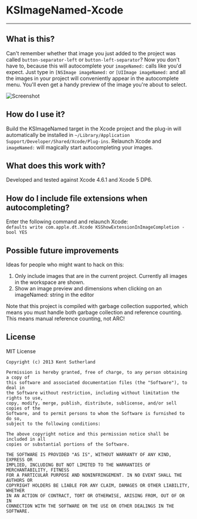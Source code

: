 # KSImageNamed-Xcode
---

## What is this?

Can't remember whether that image you just added to the project was called `button-separator-left` or `button-left-separator`? Now you don't have to, because this will autocomplete your `imageNamed:` calls like you'd expect. Just type in `[NSImage imageNamed:` or `[UIImage imageNamed:` and all the images in your project will conveniently appear in the autocomplete menu. You'll even get a handy preview of the image you're about to select.

![Screenshot](https://raw.github.com/ksuther/KSImageNamed-Xcode/master/screenshot.gif)

## How do I use it?

Build the KSImageNamed target in the Xcode project and the plug-in will automatically be installed in `~/Library/Application Support/Developer/Shared/Xcode/Plug-ins`. Relaunch Xcode and `imageNamed:` will magically start autocompleting your images.

## What does this work with?

Developed and tested against Xcode 4.6.1 and Xcode 5 DP6.

## How do I include file extensions when autocompleting?

Enter the following command and relaunch Xcode:  
`defaults write com.apple.dt.Xcode KSShowExtensionInImageCompletion -bool YES`

## Possible future improvements

Ideas for people who might want to hack on this:

1. Only include images that are in the current project. Currently all images in the workspace are shown.
2. Show an image preview and dimensions when clicking on an imageNamed: string in the editor

Note that this project is compiled with garbage collection supported, which means you must handle both garbage collection and reference counting. This means manual reference counting, not ARC!

## License

MIT License

    Copyright (c) 2013 Kent Sutherland
    
    Permission is hereby granted, free of charge, to any person obtaining a copy of
    this software and associated documentation files (the "Software"), to deal in
    the Software without restriction, including without limitation the rights to use,
    copy, modify, merge, publish, distribute, sublicense, and/or sell copies of the
    Software, and to permit persons to whom the Software is furnished to do so,
    subject to the following conditions:
    
    The above copyright notice and this permission notice shall be included in all
    copies or substantial portions of the Software.
    
    THE SOFTWARE IS PROVIDED "AS IS", WITHOUT WARRANTY OF ANY KIND, EXPRESS OR
    IMPLIED, INCLUDING BUT NOT LIMITED TO THE WARRANTIES OF MERCHANTABILITY, FITNESS
    FOR A PARTICULAR PURPOSE AND NONINFRINGEMENT. IN NO EVENT SHALL THE AUTHORS OR
    COPYRIGHT HOLDERS BE LIABLE FOR ANY CLAIM, DAMAGES OR OTHER LIABILITY, WHETHER
    IN AN ACTION OF CONTRACT, TORT OR OTHERWISE, ARISING FROM, OUT OF OR IN
    CONNECTION WITH THE SOFTWARE OR THE USE OR OTHER DEALINGS IN THE SOFTWARE.